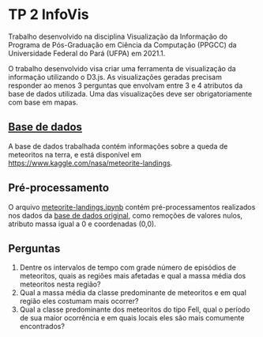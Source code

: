 # TP 2 InfoVis

Trabalho desenvolvido na disciplina Visualização da Informação do Programa de Pós-Graduação em Ciência da Computação (PPGCC) da Universidade Federal do Pará (UFPA) em 2021.1.

O trabalho desenvolvido visa criar uma ferramenta de visualização da informação utilizando o D3.js. As visualizações geradas precisam responder ao menos 3 perguntas que envolvam entre 3 e 4 atributos da base de dados utilizada. Uma das visualizações deve ser obrigatoriamente com base em mapas.

## [Base de dados](meteorite-landings-v2.csv)

A base de dados trabalhada contém informações sobre a queda de meteoritos na terra, e está disponível em <https://www.kaggle.com/nasa/meteorite-landings>.

## Pré-processamento

O arquivo [meteorite-landings.ipynb](meteorite-landings.ipynb) contém pré-processamentos realizados nos dados da [base de dados original](meteorite-landings.csv), como remoções de valores nulos, atributo massa igual a 0 e coordenadas (0,0). 

## Perguntas

1. Dentre os intervalos de tempo com grade número de episódios de meteoritos, quais as regiões mais afetadas e qual a massa média dos meteoritos nesta região?
2. Qual a massa média da classe predominante de meteoritos e em qual região eles costumam mais ocorrer? 
3. Qual a classe predominante dos meteoritos do tipo Fell, qual o período de sua maior ocorrência e em quais locais eles são mais comumente encontrados? 